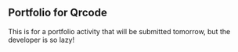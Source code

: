 ## Portfolio for Qrcode
This is for a portfolio activity that will be submitted tomorrow, but the developer is so lazy!
